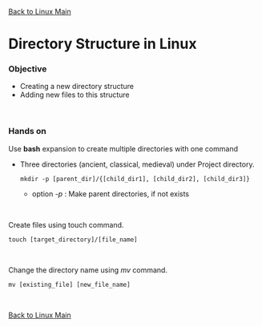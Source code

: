 [Back to Linux Main](../main.md)

# Directory Structure in Linux

### Objective
- Creating a new directory structure
- Adding new files to this structure

<br>

### Hands on
Use **bash** expansion to create multiple directories with one command
- Three directories (ancient, classical, medieval) under Project directory.
  ```
  mkdir -p [parent_dir]/{[child_dir1], [child_dir2], [child_dir3]}
  ```
  - option *-p* : Make parent directories, if not exists

<br>

Create files using touch command.
```
touch [target_directory]/[file_name]
```

<br>

Change the directory name using *mv* command.
```
mv [existing_file] [new_file_name]
```


<br>

[Back to Linux Main](../main.md)